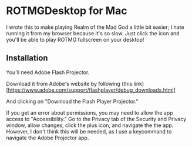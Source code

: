# ROTMGDesktop for Mac

I wrote this to make playing Realm of the Mad God a little bit easier; I hate running it from my browser because it's so slow.
Just click the icon and you'll be able to play ROTMG fullscreen on your desktop!

## Installation

You'll need Adobe Flash Projector.

Download it from Adobe's website by following (this link)[https://www.adobe.com/support/flashplayer/debug_downloads.html]

And clicking on "Download the Flash Player Projector."

If you get an error about permissions, you may need to allow the app access to "Accessibility." Go to the Privacy tab of the Security and Privacy window, allow changes, click the plus icon, and navigate the the app. However, I don't think this will be needed, as I use a keycommand to navigate the Adobe Projector app.


